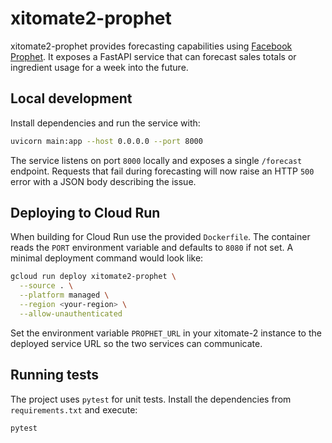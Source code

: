 # xitomate2-prophet


xitomate2-prophet provides forecasting capabilities using [Facebook Prophet](https://github.com/facebook/prophet). It exposes a FastAPI service that can forecast sales totals or ingredient usage for a week into the future.

## Local development

Install dependencies and run the service with:

```bash
uvicorn main:app --host 0.0.0.0 --port 8000
```

The service listens on port `8000` locally and exposes a single `/forecast` endpoint.
Requests that fail during forecasting will now raise an HTTP `500` error with a
JSON body describing the issue.

## Deploying to Cloud Run

When building for Cloud Run use the provided `Dockerfile`. The container reads the `PORT` environment variable and defaults to `8080` if not set. A minimal deployment command would look like:

```bash
gcloud run deploy xitomate2-prophet \
  --source . \
  --platform managed \
  --region <your-region> \
  --allow-unauthenticated
```

Set the environment variable `PROPHET_URL` in your xitomate-2 instance to the deployed service URL so the two services can communicate.

## Running tests

The project uses `pytest` for unit tests. Install the dependencies from
`requirements.txt` and execute:

```bash
pytest
```
